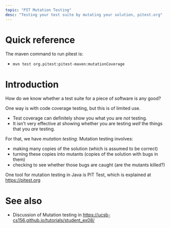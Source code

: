 ```yaml
---
topic: "PIT Mutation Testing"
desc: "Testing your test suite by mutating your solution, pitest.org"
---
```


# Quick reference

The maven command to run pitest is:
* `mvn test org.pitest:pitest-maven:mutationCoverage`

# Introduction

How do we know whether a test suite for a piece of software is any good?

One way is with code coverage testing, but this is of limited use.  
* Test coverage can definitely show you  what you are *not* testing.  
* It isn't very effective at showing  whether you are testing *well* the things that you *are* testing.

For that, we have *mutation testing*.   Mutation testing involves:
* making many copies of the solution (which is assumed to be correct)
* turning these copies into mutants (copies of the solution with bugs in them)
* checking to see whether those bugs are caught (are the mutants killed?)

One tool for mutation testing in Java is PIT Test, which is explained at <https://pitest.org>

# See also

* Discussion of Mutation testing in <https://ucsb-cs156.github.io/tutorials/student_ex08/>
